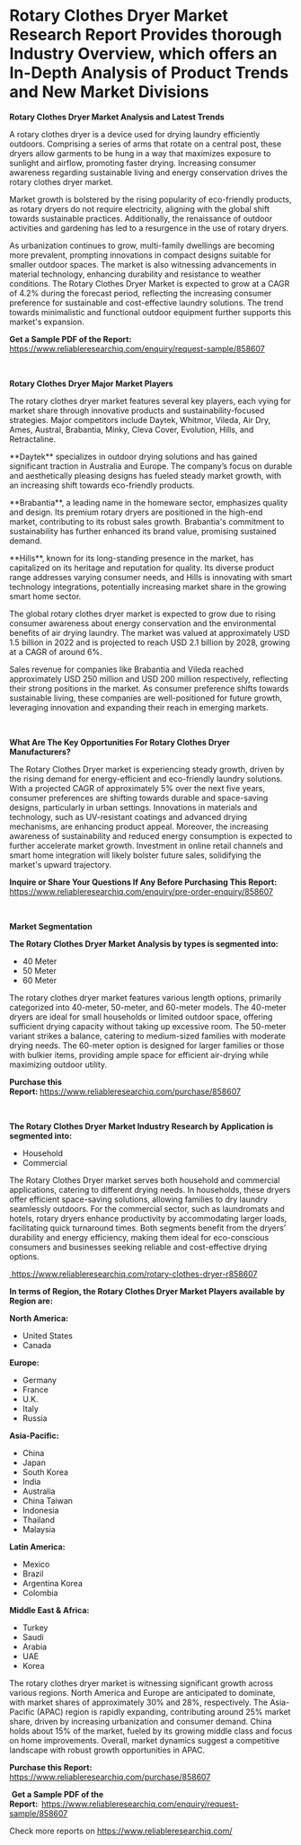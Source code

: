 <p><h1>Rotary Clothes Dryer Market Research Report Provides thorough Industry Overview, which offers an In-Depth Analysis of Product Trends and New Market Divisions</h1></p><p><strong>Rotary Clothes Dryer Market Analysis and Latest Trends</strong></p>
<p><p>A rotary clothes dryer is a device used for drying laundry efficiently outdoors. Comprising a series of arms that rotate on a central post, these dryers allow garments to be hung in a way that maximizes exposure to sunlight and airflow, promoting faster drying. Increasing consumer awareness regarding sustainable living and energy conservation drives the rotary clothes dryer market. </p><p>Market growth is bolstered by the rising popularity of eco-friendly products, as rotary dryers do not require electricity, aligning with the global shift towards sustainable practices. Additionally, the renaissance of outdoor activities and gardening has led to a resurgence in the use of rotary dryers. </p><p>As urbanization continues to grow, multi-family dwellings are becoming more prevalent, prompting innovations in compact designs suitable for smaller outdoor spaces. The market is also witnessing advancements in material technology, enhancing durability and resistance to weather conditions. The Rotary Clothes Dryer Market is expected to grow at a CAGR of 4.2% during the forecast period, reflecting the increasing consumer preference for sustainable and cost-effective laundry solutions. The trend towards minimalistic and functional outdoor equipment further supports this market's expansion.</p></p>
<p><strong>Get a Sample PDF of the Report:&nbsp;</strong> <a href="https://www.reliableresearchiq.com/enquiry/request-sample/858607?utm_campaign=3514&utm_medium=2&utm_source=Github&utm_content=ia&utm_term=04042025&utm_id=rotary-clothes-dryer">https://www.reliableresearchiq.com/enquiry/request-sample/858607</a></p>
<p>&nbsp;</p>
<p><strong>Rotary Clothes Dryer Major Market Players</strong></p>
<p><p>The rotary clothes dryer market features several key players, each vying for market share through innovative products and sustainability-focused strategies. Major competitors include Daytek, Whitmor, Vileda, Air Dry, Ames, Austral, Brabantia, Minky, Cleva Cover, Evolution, Hills, and Retractaline.</p><p>**Daytek** specializes in outdoor drying solutions and has gained significant traction in Australia and Europe. The company’s focus on durable and aesthetically pleasing designs has fueled steady market growth, with an increasing shift towards eco-friendly products. </p><p>**Brabantia**, a leading name in the homeware sector, emphasizes quality and design. Its premium rotary dryers are positioned in the high-end market, contributing to its robust sales growth. Brabantia's commitment to sustainability has further enhanced its brand value, promising sustained demand.</p><p>**Hills**, known for its long-standing presence in the market, has capitalized on its heritage and reputation for quality. Its diverse product range addresses varying consumer needs, and Hills is innovating with smart technology integrations, potentially increasing market share in the growing smart home sector.</p><p>The global rotary clothes dryer market is expected to grow due to rising consumer awareness about energy conservation and the environmental benefits of air drying laundry. The market was valued at approximately USD 1.5 billion in 2022 and is projected to reach USD 2.1 billion by 2028, growing at a CAGR of around 6%.</p><p>Sales revenue for companies like Brabantia and Vileda reached approximately USD 250 million and USD 200 million respectively, reflecting their strong positions in the market. As consumer preference shifts towards sustainable living, these companies are well-positioned for future growth, leveraging innovation and expanding their reach in emerging markets.</p></p>
<p>&nbsp;</p>
<p><strong>What Are The Key Opportunities For Rotary Clothes Dryer Manufacturers?</strong></p>
<p><p>The Rotary Clothes Dryer market is experiencing steady growth, driven by the rising demand for energy-efficient and eco-friendly laundry solutions. With a projected CAGR of approximately 5% over the next five years, consumer preferences are shifting towards durable and space-saving designs, particularly in urban settings. Innovations in materials and technology, such as UV-resistant coatings and advanced drying mechanisms, are enhancing product appeal. Moreover, the increasing awareness of sustainability and reduced energy consumption is expected to further accelerate market growth. Investment in online retail channels and smart home integration will likely bolster future sales, solidifying the market's upward trajectory.</p></p>
<p><strong>Inquire or Share Your Questions If Any Before Purchasing This Report:</strong> <a href="https://www.reliableresearchiq.com/enquiry/pre-order-enquiry/858607?utm_campaign=3514&utm_medium=2&utm_source=Github&utm_content=ia&utm_term=04042025&utm_id=rotary-clothes-dryer">https://www.reliableresearchiq.com/enquiry/pre-order-enquiry/858607</a></p>
<p>&nbsp;</p>
<p><strong>Market Segmentation</strong></p>
<p><strong>The Rotary Clothes Dryer Market Analysis by types is segmented into:</strong></p>
<p><ul><li>40 Meter</li><li>50 Meter</li><li>60 Meter</li></ul></p>
<p><p>The rotary clothes dryer market features various length options, primarily categorized into 40-meter, 50-meter, and 60-meter models. The 40-meter dryers are ideal for small households or limited outdoor space, offering sufficient drying capacity without taking up excessive room. The 50-meter variant strikes a balance, catering to medium-sized families with moderate drying needs. The 60-meter option is designed for larger families or those with bulkier items, providing ample space for efficient air-drying while maximizing outdoor utility.</p></p>
<p><strong>Purchase this Report:&nbsp;</strong><a href="https://www.reliableresearchiq.com/purchase/858607?utm_campaign=3514&utm_medium=2&utm_source=Github&utm_content=ia&utm_term=04042025&utm_id=rotary-clothes-dryer">https://www.reliableresearchiq.com/purchase/858607</a></p>
<p>&nbsp;</p>
<p><strong>The Rotary Clothes Dryer Market Industry Research by Application is segmented into:</strong></p>
<p><ul><li>Household</li><li>Commercial</li></ul></p>
<p><p>The Rotary Clothes Dryer market serves both household and commercial applications, catering to different drying needs. In households, these dryers offer efficient space-saving solutions, allowing families to dry laundry seamlessly outdoors. For the commercial sector, such as laundromats and hotels, rotary dryers enhance productivity by accommodating larger loads, facilitating quick turnaround times. Both segments benefit from the dryers’ durability and energy efficiency, making them ideal for eco-conscious consumers and businesses seeking reliable and cost-effective drying options.</p></p>
<p><a href="https://www.reliableresearchiq.com/rotary-clothes-dryer-r858607?utm_campaign=3514&utm_medium=2&utm_source=Github&utm_content=ia&utm_term=04042025&utm_id=rotary-clothes-dryer">&nbsp;https://www.reliableresearchiq.com/rotary-clothes-dryer-r858607</a></p>
<p><strong>In terms of Region, the Rotary Clothes Dryer Market Players available by Region are:</strong></p>
<p>
    <p> <strong> North America: </strong>
        <ul>
            <li>United States</li>
            <li>Canada</li>
        </ul>
        </p> 
    <p> <strong> Europe: </strong>
        <ul>
            <li>Germany</li>
            <li>France</li>
            <li>U.K.</li>
            <li>Italy</li>
            <li>Russia</li>
        </ul>
        </p> 
    <p> <strong> Asia-Pacific: </strong>
        <ul>
            <li>China</li>
            <li>Japan</li>
            <li>South Korea</li>
            <li>India</li>
            <li>Australia</li>
            <li>China Taiwan</li>
            <li>Indonesia</li>
            <li>Thailand</li>
            <li>Malaysia</li>
        </ul>
        </p> 
    <p> <strong> Latin America: </strong>
        <ul>
            <li>Mexico</li>
            <li>Brazil</li>
            <li>Argentina Korea</li>
            <li>Colombia</li>
        </ul>
        </p> 
    <p> <strong> Middle East & Africa: </strong>
        <ul>
            <li>Turkey</li>
            <li>Saudi</li>
            <li>Arabia</li>
            <li>UAE</li>
            <li>Korea</li>
        </ul>
    </p>
    </p>
<p><p>The rotary clothes dryer market is witnessing significant growth across various regions. North America and Europe are anticipated to dominate, with market shares of approximately 30% and 28%, respectively. The Asia-Pacific (APAC) region is rapidly expanding, contributing around 25% market share, driven by increasing urbanization and consumer demand. China holds about 15% of the market, fueled by its growing middle class and focus on home improvements. Overall, market dynamics suggest a competitive landscape with robust growth opportunities in APAC.</p></p>
<p><strong>Purchase this Report: </strong><a href="https://www.reliableresearchiq.com/purchase/858607?utm_campaign=3514&utm_medium=2&utm_source=Github&utm_content=ia&utm_term=04042025&utm_id=rotary-clothes-dryer">https://www.reliableresearchiq.com/purchase/858607</a></p>
<p>&nbsp;<strong>Get a Sample PDF of the Report:&nbsp;&nbsp;</strong><a href="https://www.reliableresearchiq.com/enquiry/request-sample/858607?utm_campaign=3514&utm_medium=2&utm_source=Github&utm_content=ia&utm_term=04042025&utm_id=rotary-clothes-dryer">https://www.reliableresearchiq.com/enquiry/request-sample/858607</a></p>
<p><strong></strong></p>
<p>Check more reports on <a href="https://www.reliableresearchiq.com/?utm_campaign=3514&utm_medium=2&utm_source=Github&utm_content=ia&utm_term=04042025&utm_id=rotary-clothes-dryer">https://www.reliableresearchiq.com/</a></p>